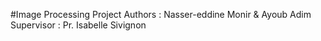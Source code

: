 #Image Processing Project
Authors : Nasser-eddine Monir & Ayoub Adim 
Supervisor : Pr. Isabelle Sivignon 
